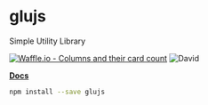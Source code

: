 # glujs

Simple Utility Library

[![Waffle.io - Columns and their card count](https://badge.waffle.io/garritfra/glujs.svg?columns=all)](https://waffle.io/garritfra/glujs)
![David](https://david-dm.org/garritfra/glujs.svg)


[**Docs**](https://garritfra.github.io/glujs/index.html)

```sh
npm install --save glujs
```
